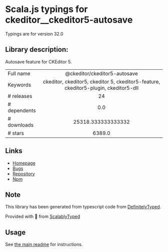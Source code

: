 
# Scala.js typings for ckeditor__ckeditor5-autosave

Typings are for version 32.0

## Library description:
Autosave feature for CKEditor 5.

|                    |                 |
| ------------------ | :-------------: |
| Full name          | @ckeditor/ckeditor5-autosave |
| Keywords           | ckeditor, ckeditor5, ckeditor 5, ckeditor5-feature, ckeditor5-plugin, ckeditor5-dll |
| # releases         | 24 |
| # dependents       | 0.0 |
| # downloads        | 25318.333333333332 |
| # stars            | 6389.0 |

## Links
- [Homepage](https://ckeditor.com/ckeditor-5)
- [Bugs](https://github.com/ckeditor/ckeditor5/issues)
- [Repository](https://github.com/ckeditor/ckeditor5)
- [Npm](https://www.npmjs.com/package/%40ckeditor%2Fckeditor5-autosave)
    


## Note
This library has been generated from typescript code from [DefinitelyTyped](https://definitelytyped.org).

Provided with :purple_heart: from [ScalablyTyped](https://github.com/oyvindberg/ScalablyTyped)

## Usage
See [the main readme](../../readme.md) for instructions.


